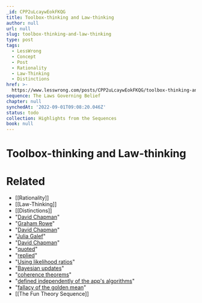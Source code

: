 ```yaml
---
_id: CPP2uLcaywEokFKQG
title: Toolbox-thinking and Law-thinking
author: null
url: null
slug: toolbox-thinking-and-law-thinking
type: post
tags:
  - LessWrong
  - Concept
  - Post
  - Rationality
  - Law-Thinking
  - Distinctions
href: >-
  https://www.lesswrong.com/posts/CPP2uLcaywEokFKQG/toolbox-thinking-and-law-thinking
sequence: The Laws Governing Belief
chapter: null
synchedAt: '2022-09-01T09:08:20.046Z'
status: todo
collection: Highlights from the Sequences
book: null
---
```


# Toolbox-thinking and Law-thinking


# Related

- [[Rationality]]
- [[Law-Thinking]]
- [[Distinctions]]
- "[David Chapman](https://twitter.com/Meaningness/status/993602725316186112)"
- "[Graham Rowe](https://twitter.com/grahamsrowe/status/993781462263574528)"
- "[David Chapman](https://twitter.com/Meaningness/status/993879794180747264)"
- "[Julia Galef](https://twitter.com/juliagalef/status/993621055221608449)"
- "[David Chapman](https://twitter.com/Meaningness/status/993626127842213889)"
- "[quoted](https://twitter.com/juliagalef/status/993715985768177665)"
- "[replied](https://twitter.com/Meaningness/status/993718942827921408)"
- "[Using likelihood ratios](https://arbital.com/p/likelihoods_not_pvalues/?l=4xx)"
- "[Bayesian updates](https://arbital.com/p/bayes_rule_guide/)"
- "[coherence theorems](https://arbital.com/p/expected_utility_formalism/?l=7hh)"
- "[defined independently of the app's algorithms](https://arbital.com/p/fair_problem_class/)"
- "[fallacy of the golden mean](https://en.wikipedia.org/wiki/Argument_to_moderation)"
- [[The Fun Theory Sequence]]